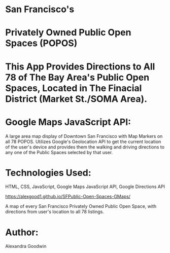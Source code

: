 # San Francisco's 
# Privately Owned Public Open Spaces (POPOS)

# This App Provides Directions to All 78 of The Bay Area's Public Open Spaces, Located in The Finacial District (Market St./SOMA Area).

# Google Maps JavaScript API:
A large area map display of Downtown San Francisco with Map Markers on all 78 POPOS. Utilizes Google's Geolocation API to get the current location of the user's device and provides them the walking and driving directions to any one of the Public Spaces selected by that user.

# Technologies Used:

HTML, CSS, JavaScript, Google Maps JavaScript API, Google Directions API

 https://alexgood1.github.io/SFPublic-Open-Spaces-GMaps/

A map of every San Francisco Privately Owned Public Open Space, with directions from user's location to all 78 listings.

# Author:
Alexandra Goodwin
